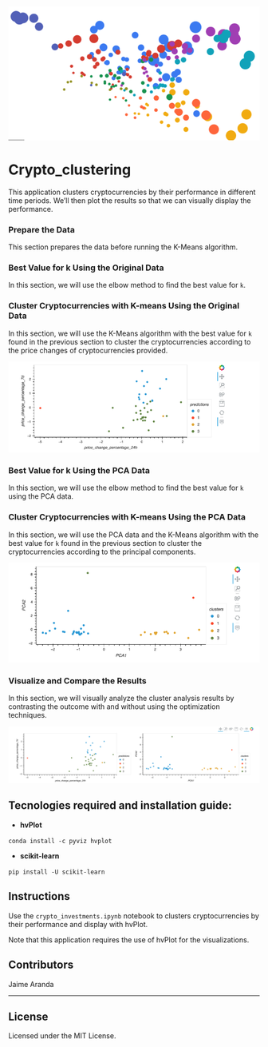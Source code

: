 ![Crypto_clustering](images/crypto_clustering.png)

# Crypto_clustering

This application clusters cryptocurrencies by their performance in different time periods. We’ll then plot the results so that we can visually display the performance.


### Prepare the Data

This section prepares the data before running the K-Means algorithm. 

### Best Value for k Using the Original Data

In this section, we will use the elbow method to find the best value for `k`.

### Cluster Cryptocurrencies with K-means Using the Original Data

In this section, we will use the K-Means algorithm with the best value for `k` found in the previous section to cluster the cryptocurrencies according to the price changes of cryptocurrencies provided.

![kmeans_orig_data](images/kmeans_orig.png)

### Best Value for k Using the PCA Data

In this section, we will use the elbow method to find the best value for `k` using the PCA data.

### Cluster Cryptocurrencies with K-means Using the PCA Data

In this section, we will use the PCA data and the K-Means algorithm with the best value for `k` found in the previous section to cluster the cryptocurrencies according to the principal components.


![kmeans_pca_data](images/kmeans_pca.png)


### Visualize and Compare the Results

In this section, we will visually analyze the cluster analysis results by contrasting the outcome with and without using the optimization techniques.

![contrast](images/contrast.png)



## Tecnologies required and installation guide:

* **hvPlot**

``` conda install -c pyviz hvplot ```

* **scikit-learn**

``` pip install -U scikit-learn ```

## Instructions

Use the `crypto_investments.ipynb` notebook to clusters cryptocurrencies by their performance and display with hvPlot.

Note that this application requires the use of hvPlot for the visualizations.

## Contributors

Jaime Aranda


---

## License

Licensed under the MIT License.
